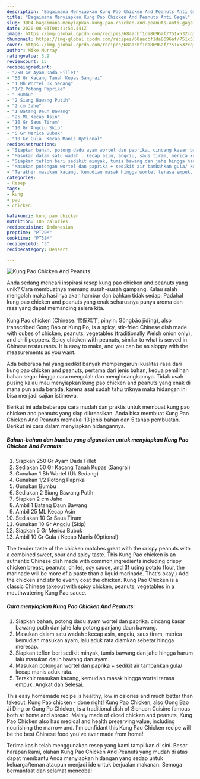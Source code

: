 ```yaml
---
description: "Bagaimana Menyiapkan Kung Pao Chicken And Peanuts Anti Gagal"
title: "Bagaimana Menyiapkan Kung Pao Chicken And Peanuts Anti Gagal"
slug: 3004-bagaimana-menyiapkan-kung-pao-chicken-and-peanuts-anti-gagal
date: 2020-08-03T08:41:54.441Z
image: https://img-global.cpcdn.com/recipes/68aacbf1da8696af/751x532cq70/kung-pao-chicken-and-peanuts-foto-resep-utama.jpg
thumbnail: https://img-global.cpcdn.com/recipes/68aacbf1da8696af/751x532cq70/kung-pao-chicken-and-peanuts-foto-resep-utama.jpg
cover: https://img-global.cpcdn.com/recipes/68aacbf1da8696af/751x532cq70/kung-pao-chicken-and-peanuts-foto-resep-utama.jpg
author: Mike Murray
ratingvalue: 3.9
reviewcount: 15
recipeingredient:
- "250 Gr Ayam Dada Fillet"
- "50 Gr Kacang Tanah Kupas Sangrai"
- "1 Bh Wortel Uk Sedang"
- "1/2 Potong Paprika"
- " Bumbu"
- "2 Siung Bawang Putih"
- "2 cm Jahe"
- "1 Batang Daun Bawang"
- "25 ML Kecap Asin"
- "10 Gr Saus Tiram"
- "10 Gr Angciu Skip"
- "5 Gr Merica Bubuk"
- "10 Gr Gula  Kecap Manis Optional"
recipeinstructions:
- "Siapkan bahan, potong dadu ayam wortel dan paprika. cincang kasar bawang putih dan jahe lalu potong panjang daun bawang."
- "Masukan dalam satu wadah : kecap asin, angciu, saus tiram, merica kemudian masukan ayam, lalu aduk rata diamkan sebetar hingga meresap."
- "Siapkan teflon beri sedikit minyak, tumis bawang dan jahe hingga harum lalu masukan daun bawang dan ayam."
- "Masukan potongan wortel dan paprika + sedikit air tambahkan gula/ kecap manis aduk rata."
- "Terakhir masukan kacang, kemudian masak hingga wortel terasa empuk. Angkat dan Selesai."
categories:
- Resep
tags:
- kung
- pao
- chicken

katakunci: kung pao chicken 
nutrition: 106 calories
recipecuisine: Indonesian
preptime: "PT29M"
cooktime: "PT38M"
recipeyield: "3"
recipecategory: Dessert

---
```



![Kung Pao Chicken And Peanuts](https://img-global.cpcdn.com/recipes/68aacbf1da8696af/751x532cq70/kung-pao-chicken-and-peanuts-foto-resep-utama.jpg)

Anda sedang mencari inspirasi resep kung pao chicken and peanuts yang unik? Cara membuatnya memang susah-susah gampang. Kalau salah mengolah maka hasilnya akan hambar dan bahkan tidak sedap. Padahal kung pao chicken and peanuts yang enak seharusnya punya aroma dan rasa yang dapat memancing selera kita.

Kung Pao chicken (Chinese: 宫保鸡丁; pinyin: Gōngbǎo jīdīng), also transcribed Gong Bao or Kung Po, is a spicy, stir-fried Chinese dish made with cubes of chicken, peanuts, vegetables (traditionally Welsh onion only), and chili peppers. Spicy chicken with peanuts, similar to what is served in Chinese restaurants. It is easy to make, and you can be as sloppy with the measurements as you want.

Ada beberapa hal yang sedikit banyak mempengaruhi kualitas rasa dari kung pao chicken and peanuts, pertama dari jenis bahan, kedua pemilihan bahan segar hingga cara mengolah dan menghidangkannya. Tidak usah pusing kalau mau menyiapkan kung pao chicken and peanuts yang enak di mana pun anda berada, karena asal sudah tahu triknya maka hidangan ini bisa menjadi sajian istimewa.


Berikut ini ada beberapa cara mudah dan praktis untuk membuat kung pao chicken and peanuts yang siap dikreasikan. Anda bisa membuat Kung Pao Chicken And Peanuts memakai 13 jenis bahan dan 5 tahap pembuatan. Berikut ini cara dalam menyiapkan hidangannya.

<!--inarticleads1-->

##### Bahan-bahan dan bumbu yang digunakan untuk menyiapkan Kung Pao Chicken And Peanuts:

1. Siapkan 250 Gr Ayam Dada Fillet
1. Sediakan 50 Gr Kacang Tanah Kupas (Sangrai)
1. Gunakan 1 Bh Wortel (Uk Sedang)
1. Gunakan 1/2 Potong Paprika
1. Gunakan  Bumbu
1. Sediakan 2 Siung Bawang Putih
1. Siapkan 2 cm Jahe
1. Ambil 1 Batang Daun Bawang
1. Ambil 25 ML Kecap Asin
1. Sediakan 10 Gr Saus Tiram
1. Gunakan 10 Gr Angciu (Skip)
1. Siapkan 5 Gr Merica Bubuk
1. Ambil 10 Gr Gula / Kecap Manis (Optional)


The tender taste of the chicken matches great with the crispy peanuts with a combined sweet, sour and spicy taste. This Kung Pao chicken is an authentic Chinese dish made with common ingredients including crispy chicken breast, peanuts, chiles, soy sauce, and (If using potato flour, the marinade will be more of a paste than a liquid marinade. That&#39;s okay.) Add the chicken and stir to evenly coat the chicken. Kung Pao Chicken is a classic Chinese takeout with spicy chicken, peanuts, vegetables in a mouthwatering Kung Pao sauce. 

<!--inarticleads2-->

##### Cara menyiapkan Kung Pao Chicken And Peanuts:

1. Siapkan bahan, potong dadu ayam wortel dan paprika. cincang kasar bawang putih dan jahe lalu potong panjang daun bawang.
1. Masukan dalam satu wadah : kecap asin, angciu, saus tiram, merica kemudian masukan ayam, lalu aduk rata diamkan sebetar hingga meresap.
1. Siapkan teflon beri sedikit minyak, tumis bawang dan jahe hingga harum lalu masukan daun bawang dan ayam.
1. Masukan potongan wortel dan paprika + sedikit air tambahkan gula/ kecap manis aduk rata.
1. Terakhir masukan kacang, kemudian masak hingga wortel terasa empuk. Angkat dan Selesai.


This easy homemade recipe is healthy, low in calories and much better than takeout. Kung Pao chicken - done right! Kung Pao Chicken, also Gong Bao Ji Ding or Gung Po Chicken, is a traditional dish of Sichuan Cuisine famous both at home and abroad. Mainly made of diced chicken and peanuts, Kung Pao Chicken also has medical and health preserving value, including nourishing the marrow and. I&#39;m confidant this Kung Pao Chicken recipe will be the best Chinese food you&#39;ve ever made from home! 

Terima kasih telah menggunakan resep yang kami tampilkan di sini. Besar harapan kami, olahan Kung Pao Chicken And Peanuts yang mudah di atas dapat membantu Anda menyiapkan hidangan yang sedap untuk keluarga/teman ataupun menjadi ide untuk berjualan makanan. Semoga bermanfaat dan selamat mencoba!
